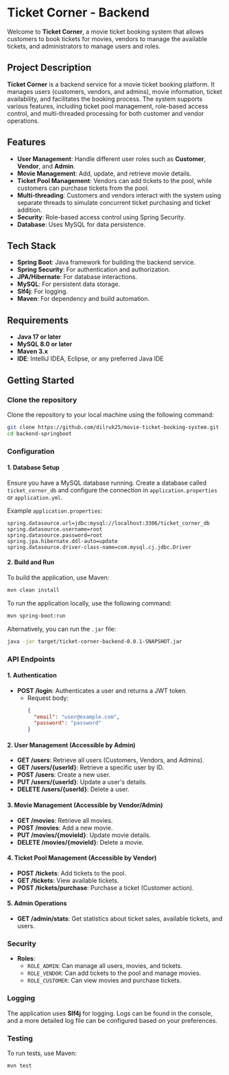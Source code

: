 # Ticket Corner - Backend

Welcome to **Ticket Corner**, a movie ticket booking system that allows customers to book tickets for movies, vendors to manage the available tickets, and administrators to manage users and roles.

## Project Description

**Ticket Corner** is a backend service for a movie ticket booking platform. It manages users (customers, vendors, and admins), movie information, ticket availability, and facilitates the booking process. The system supports various features, including ticket pool management, role-based access control, and multi-threaded processing for both customer and vendor operations.

## Features

- **User Management**: Handle different user roles such as **Customer**, **Vendor**, and **Admin**.
- **Movie Management**: Add, update, and retrieve movie details.
- **Ticket Pool Management**: Vendors can add tickets to the pool, while customers can purchase tickets from the pool.
- **Multi-threading**: Customers and vendors interact with the system using separate threads to simulate concurrent ticket purchasing and ticket addition.
- **Security**: Role-based access control using Spring Security.
- **Database**: Uses MySQL for data persistence.

## Tech Stack

- **Spring Boot**: Java framework for building the backend service.
- **Spring Security**: For authentication and authorization.
- **JPA/Hibernate**: For database interactions.
- **MySQL**: For persistent data storage.
- **Slf4j**: For logging.
- **Maven**: For dependency  and build automation.

## Requirements

- **Java 17 or later**
- **MySQL 8.0 or later**
- **Maven 3.x**
- **IDE**: IntelliJ IDEA, Eclipse, or any preferred Java IDE

## Getting Started

### Clone the repository

Clone the repository to your local machine using the following command:

```bash
git clone https://github.com/dilruk25/movie-ticket-booking-system.git
cd backend-springboot
```

### Configuration

#### 1. **Database Setup**

Ensure you have a MySQL database running. Create a database called `ticket_corner_db` and configure the connection in `application.properties` or `application.yml`.

Example `application.properties`:

```properties
spring.datasource.url=jdbc:mysql://localhost:3306/ticket_corner_db
spring.datasource.username=root
spring.datasource.password=root
spring.jpa.hibernate.ddl-auto=update
spring.datasource.driver-class-name=com.mysql.cj.jdbc.Driver
```

#### 2. **Build and Run**

To build the application, use Maven:

```bash
mvn clean install
```

To run the application locally, use the following command:

```bash
mvn spring-boot:run
```

Alternatively, you can run the `.jar` file:

```bash
java -jar target/ticket-corner-backend-0.0.1-SNAPSHOT.jar
```

### API Endpoints

#### 1. **Authentication**

- **POST /login**: Authenticates a user and returns a JWT token.
    - Request body:
      ```json
      {
        "email": "user@example.com",
        "password": "password"
      }
      ```

#### 2. **User Management** (Accessible by Admin)

- **GET /users**: Retrieve all users (Customers, Vendors, and Admins).
- **GET /users/{userId}**: Retrieve a specific user by ID.
- **POST /users**: Create a new user.
- **PUT /users/{userId}**: Update a user's details.
- **DELETE /users/{userId}**: Delete a user.

#### 3. **Movie Management** (Accessible by Vendor/Admin)

- **GET /movies**: Retrieve all movies.
- **POST /movies**: Add a new movie.
- **PUT /movies/{movieId}**: Update movie details.
- **DELETE /movies/{movieId}**: Delete a movie.

#### 4. **Ticket Pool Management** (Accessible by Vendor)

- **POST /tickets**: Add tickets to the pool.
- **GET /tickets**: View available tickets.
- **POST /tickets/purchase**: Purchase a ticket (Customer action).

#### 5. **Admin Operations**

- **GET /admin/stats**: Get statistics about ticket sales, available tickets, and users.

### Security

- **Roles**:
    - `ROLE_ADMIN`: Can manage all users, movies, and tickets.
    - `ROLE_VENDOR`: Can add tickets to the pool and manage movies.
    - `ROLE_CUSTOMER`: Can view movies and purchase tickets.

### Logging

The application uses **Slf4j** for logging. Logs can be found in the console, and a more detailed log file can be configured based on your preferences.

### Testing

To run tests, use Maven:

```bash
mvn test
```